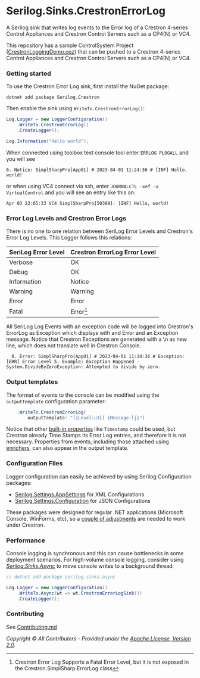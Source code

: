 ﻿# Serilog.Sinks.CrestronErrorLog

A Serilog sink that writes log events to the Error log of a Crestron 4-series Control Appliances and Crestron Control Servers such as a CP4(N) or VC4.

This repository has a sample ControlSystem Project ([CrestronLoggingDemo.cpz](../../../../sample/CrestronLoggingDemo.cpz)) that can be pushed to a Crestron 4-series Control Appliances and Crestron Control Servers such as a CP4(N) or VC4.

### Getting started

To use the Crestron Error Log sink, first install the NuGet package:
```shell
dotnet add package Serilog.Crestron
```
Then enable the sink using `WriteTo.CrestronErrorLog()`:

```csharp
Log.Logger = new LoggerConfiguration()
    .WriteTo.CrestronErrorLog()
    .CreateLogger();

Log.Information("Hello world");
```
When connected using toolbox text console tool enter `ERRLOG PLOGALL` and you will see
```
6. Notice: SimplSharpPro[App01] # 2023-04-01 11:24:36 # [INF] Hello, world!
```
or when using VC4 connect via ssh, enter `JOURNALCTL -xef -u VirtualControl` and you will see an entry like this on:
```
Apr 03 22:05:33 VC4 SimplSharpPro[50389]: [INF] Hello, world!
```

### Error Log Levels and Crestron Error Logs

There is no one to one relation between SeriLog Error Levels and Crestron's Error Log Levels.  This Logger follows this relations:

| SeriLog Error Level | Crestron ErrorLog Error Level |
|---------------------|-------------------------------|
| Verbose             | OK                            |
| Debug               | OK                            |
| Information         | Notice                        |
| Warning             | Warning                       |
| Error               | Error                         |
| Fatal               | Error[^1]                     |

[^1]: Crestron Error Log Supports a Fatal Error Level, but it is not exposed in the Crestron.SimplSharp.ErrorLog class

All SeriLog Log Events with an exception code will be logged into Crestron's ErrorLog as Exception which displays with and Error and an Exception message.
Notice that Crestron Exceptions are generated with a \n as new line, which does not translate well in Crestron Console.
```
  8. Error: SimplSharpPro[App01] # 2023-04-01 11:24:36 # Exception:[ERR] Error Level 5. Example: Exception Happened - System.DivideByZeroException: Attempted to divide by zero.
```

### Output templates

The format of events to the console can be modified using the `outputTemplate` configuration parameter:

```csharp
    .WriteTo.CrestronErrorLog(
        outputTemplate: "[{Level:u3}] {Message:lj}")
```

Notice that other [built-in properties](https://github.com/serilog/serilog/wiki/Formatting-Output) like `Timestamp` could be used, but Crestron already Time Stamps its Error Log entries, and therefore it is not necessary. Properties from events, including those attached using [enrichers](https://github.com/serilog/serilog/wiki/Enrichment), can also appear in the output template.

### Configuration Files

Logger configuration can easily be achieved by using Serilog Configuration packages:
* [Serilog.Settings.AppSettings](https://github.com/serilog/serilog-settings-appsettings) for XML Configurations
* [Serilog.Settings.Configuration](https://github.com/serilog/serilog-settings-configuration) for JSON Configurations

These packages were designed for regular .NET applications (Microsoft Console, WinForms, etc), so a [couple of adjustments](../../../../assets/FileConfigurations.md) are needed to work under Crestron.


### Performance

Console logging is synchronous and this can cause bottlenecks in some deployment scenarios. For high-volume console logging, consider using [_Serilog.Sinks.Async_](https://github.com/serilog/serilog-sinks-async) to move console writes to a background thread:

```csharp
// dotnet add package serilog.sinks.async

Log.Logger = new LoggerConfiguration()
    .WriteTo.Async(wt => wt.CrestronErrorLogSink())
    .CreateLogger();
```

### Contributing

See [Contributing.md](../../../../CONTRIBUTING.md)

_Copyright &copy; All Contributers - Provided under the [Apache License, Version 2.0](http://apache.org/licenses/LICENSE-2.0.html)._
